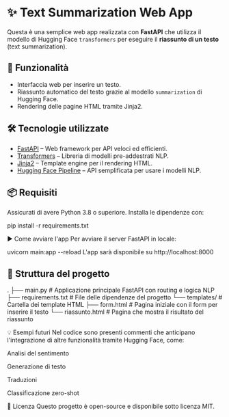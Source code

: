 # ✨ Text Summarization Web App

Questa è una semplice web app realizzata con **FastAPI** che utilizza il modello di Hugging Face `transformers` per eseguire il **riassunto di un testo** (text summarization).

## 🚀 Funzionalità

- Interfaccia web per inserire un testo.
- Riassunto automatico del testo grazie al modello `summarization` di Hugging Face.
- Rendering delle pagine HTML tramite Jinja2.

## 🛠️ Tecnologie utilizzate

- [FastAPI](https://fastapi.tiangolo.com/) – Web framework per API veloci ed efficienti.
- [Transformers](https://huggingface.co/docs/transformers/index) – Libreria di modelli pre-addestrati NLP.
- [Jinja2](https://jinja.palletsprojects.com/) – Template engine per il rendering HTML.
- [Hugging Face Pipeline](https://huggingface.co/docs/transformers/main_classes/pipelines) – API semplificata per usare i modelli NLP.

## 📦 Requisiti

Assicurati di avere Python 3.8 o superiore. Installa le dipendenze con:

pip install -r requirements.txt

▶️ Come avviare l'app
Per avviare il server FastAPI in locale:

uvicorn main:app --reload
L'app sarà disponibile su http://localhost:8000

## 📂 Struttura del progetto
.
├── main.py # Applicazione principale FastAPI con routing e logica NLP
├── requirements.txt # File delle dipendenze del progetto
└── templates/ # Cartella dei template HTML
├── form.html # Pagina iniziale con il form per inserire il testo
└── riassunto.html # Pagina che mostra il risultato del riassunto
    
💡 Esempi futuri
Nel codice sono presenti commenti che anticipano l'integrazione di altre funzionalità tramite Hugging Face, come:

Analisi del sentimento

Generazione di testo

Traduzioni

Classificazione zero-shot

📖 Licenza
Questo progetto è open-source e disponibile sotto licenza MIT.
